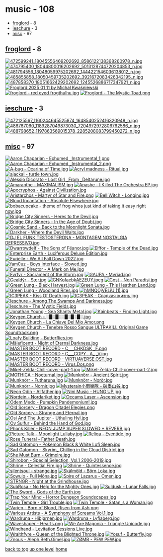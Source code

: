 # music - 108
- [froglord](#froglord) - 8
- [ieschure](#ieschure) - 3
- [misc](#misc) - 97

<a id="froglord"></a>

## [froglord](/mobile/music/froglord/README.MD) - 8
[![472599241_18045556469202692_8586122138368260978_n.jpg](/.internals/thumbnails/mobile/music/froglord/472599241_18045556469202692_8586122138368260978_n.jpg "472599241_18045556469202692_8586122138368260978_n.jpg")](/mobile/music/froglord/472599241_18045556469202692_8586122138368260978_n.jpg)
[![474795400_18044800016202692_5013128744720204853_n.jpg](/.internals/thumbnails/mobile/music/froglord/474795400_18044800016202692_5013128744720204853_n.jpg "474795400_18044800016202692_5013128744720204853_n.jpg")](/mobile/music/froglord/474795400_18044800016202692_5013128744720204853_n.jpg)
[![481794556_18048059975202692_1444221546036138012_n.jpg](/.internals/thumbnails/mobile/music/froglord/481794556_18048059975202692_1444221546036138012_n.jpg "481794556_18048059975202692_1444221546036138012_n.jpg")](/mobile/music/froglord/481794556_18048059975202692_1444221546036138012_n.jpg)
[![485855858_18050459735202692_3921672083426342195_n.jpg](/.internals/thumbnails/mobile/music/froglord/485855858_18050459735202692_3921672083426342195_n.jpg "485855858_18050459735202692_3921672083426342195_n.jpg")](/mobile/music/froglord/485855858_18050459735202692_3921672083426342195_n.jpg)
[![487858370_18051662429202692_1245526886717347921_n.jpg](/.internals/thumbnails/mobile/music/froglord/487858370_18051662429202692_1245526886717347921_n.jpg "487858370_18051662429202692_1245526886717347921_n.jpg")](/mobile/music/froglord/487858370_18051662429202692_1245526886717347921_n.jpg)
[![Froglord 2025 01 11 by Michał Kwaśniewski](/.internals/thumbnails/mobile/music/froglord/froglord_2025-01-11_by_michał_kwaśniewski.jpg "Froglord 2025 01 11 by Michał Kwaśniewski")](/mobile/music/froglord/froglord_2025-01-11_by_michał_kwaśniewski.jpg)
[![froglord - red eyed frogthulhu.jpg](/.internals/thumbnails/mobile/music/froglord/froglord%20-%20red%20eyed%20frogthulhu.jpg "froglord - red eyed frogthulhu.jpg")](/mobile/music/froglord/froglord%20-%20red%20eyed%20frogthulhu.jpg)
[![Froglord - The Mystic Toad.png](/.internals/thumbnails/mobile/music/froglord/Froglord%20-%20The%20Mystic%20Toad.png "Froglord - The Mystic Toad.png")](/mobile/music/froglord/Froglord%20-%20The%20Mystic%20Toad.png)

<a id="ieschure"></a>

## [ieschure](/mobile/music/ieschure/README.MD) - 3
[![472125567_1160244645525874_1648540252416320948_n.jpg](/.internals/thumbnails/mobile/music/ieschure/472125567_1160244645525874_1648540252416320948_n.jpg "472125567_1160244645525874_1648540252416320948_n.jpg")](/mobile/music/ieschure/472125567_1160244645525874_1648540252416320948_n.jpg)
[![486767060_1189287049873030_7204972972806762586_n.jpg](/.internals/thumbnails/mobile/music/ieschure/486767060_1189287049873030_7204972972806762586_n.jpg "486767060_1189287049873030_7204972972806762586_n.jpg")](/mobile/music/ieschure/486767060_1189287049873030_7204972972806762586_n.jpg)
[![488798652_1197863569015378_2285208083799450272_n.jpg](/.internals/thumbnails/mobile/music/ieschure/488798652_1197863569015378_2285208083799450272_n.jpg "488798652_1197863569015378_2285208083799450272_n.jpg")](/mobile/music/ieschure/488798652_1197863569015378_2285208083799450272_n.jpg)

<a id="misc"></a>

## [misc](/mobile/music/misc/README.MD) - 97
[![Aaron Chaparian - Exhumed _Instrumental_1.png](/.internals/thumbnails/mobile/music/misc/Aaron%20Chaparian%20-%20Exhumed%20_Instrumental_1.png "Aaron Chaparian - Exhumed _Instrumental_1.png")](/mobile/music/misc/Aaron%20Chaparian%20-%20Exhumed%20_Instrumental_1.png)
[![Aaron Chaparian - Exhumed _Instrumental_2.png](/.internals/thumbnails/mobile/music/misc/Aaron%20Chaparian%20-%20Exhumed%20_Instrumental_2.png "Aaron Chaparian - Exhumed _Instrumental_2.png")](/mobile/music/misc/Aaron%20Chaparian%20-%20Exhumed%20_Instrumental_2.png)
[![A-bug - Ocarina of Time.jpg](/.internals/thumbnails/mobile/music/misc/A-bug%20-%20Ocarina%20of%20Time.jpg "A-bug - Ocarina of Time.jpg")](/mobile/music/misc/A-bug%20-%20Ocarina%20of%20Time.jpg)
[![Acryl madness - Ritual.jpg](/.internals/thumbnails/mobile/music/misc/Acryl%20madness%20-%20Ritual.jpg "Acryl madness - Ritual.jpg")](/mobile/music/misc/Acryl%20madness%20-%20Ritual.jpg)
[![ajackal - turtle town.jpg](/.internals/thumbnails/mobile/music/misc/ajackal%20-%20turtle%20town.jpg "ajackal - turtle town.jpg")](/mobile/music/misc/ajackal%20-%20turtle%20town.jpg)
[![Alessio Dicorato - Lost Girl _From _Deltarune.jpg](/.internals/thumbnails/mobile/music/misc/Alessio%20Dicorato%20-%20Lost%20Girl%20_From%20_Deltarune.jpg "Alessio Dicorato - Lost Girl _From _Deltarune.jpg")](/mobile/music/misc/Alessio%20Dicorato%20-%20Lost%20Girl%20_From%20_Deltarune.jpg)
[![Amaranthe - MAXIMALISM.jpg](/.internals/thumbnails/mobile/music/misc/Amaranthe%20-%20MAXIMALISM.jpg "Amaranthe - MAXIMALISM.jpg")](/mobile/music/misc/Amaranthe%20-%20MAXIMALISM.jpg)
[![Apashe - I Killed The Orchestra EP.jpg](/.internals/thumbnails/mobile/music/misc/Apashe%20-%20I%20Killed%20The%20Orchestra%20EP.jpg "Apashe - I Killed The Orchestra EP.jpg")](/mobile/music/misc/Apashe%20-%20I%20Killed%20The%20Orchestra%20EP.jpg)
[![Apocryphos - Against Civilization.jpg](/.internals/thumbnails/mobile/music/misc/Apocryphos%20-%20Against%20Civilization.jpg "Apocryphos - Against Civilization.jpg")](/mobile/music/misc/Apocryphos%20-%20Against%20Civilization.jpg)
[![Aristarchos - Martyr of Star and Fire.png](/.internals/thumbnails/mobile/music/misc/Aristarchos%20-%20Martyr%20of%20Star%20and%20Fire.png "Aristarchos - Martyr of Star and Fire.png")](/mobile/music/misc/Aristarchos%20-%20Martyr%20of%20Star%20and%20Fire.png)
[![Bell Witch - Longing.jpg](/.internals/thumbnails/mobile/music/misc/Bell%20Witch%20-%20Longing.jpg "Bell Witch - Longing.jpg")](/mobile/music/misc/Bell%20Witch%20-%20Longing.jpg)
[![Blood Incantation - Absolute Elsewhere.jpg](/.internals/thumbnails/mobile/music/misc/Blood%20Incantation%20-%20Absolute%20Elsewhere.jpg "Blood Incantation - Absolute Elsewhere.jpg")](/mobile/music/misc/Blood%20Incantation%20-%20Absolute%20Elsewhere.jpg)
[![bobacupcake - theme of frog whos just kind of taking it easy right now.jpg](/.internals/thumbnails/mobile/music/misc/bobacupcake%20-%20theme%20of%20frog%20whos%20just%20kind%20of%20taking%20it%20easy%20right%20now.jpg "bobacupcake - theme of frog whos just kind of taking it easy right now.jpg")](/mobile/music/misc/bobacupcake%20-%20theme%20of%20frog%20whos%20just%20kind%20of%20taking%20it%20easy%20right%20now.jpg)
[![Bridge City Sinners - Heres to the Devil.jpg](/.internals/thumbnails/mobile/music/misc/Bridge%20City%20Sinners%20-%20Heres%20to%20the%20Devil.jpg "Bridge City Sinners - Heres to the Devil.jpg")](/mobile/music/misc/Bridge%20City%20Sinners%20-%20Heres%20to%20the%20Devil.jpg)
[![Bridge City Sinners - In the Age of Doubt.jpg](/.internals/thumbnails/mobile/music/misc/Bridge%20City%20Sinners%20-%20In%20the%20Age%20of%20Doubt.jpg "Bridge City Sinners - In the Age of Doubt.jpg")](/mobile/music/misc/Bridge%20City%20Sinners%20-%20In%20the%20Age%20of%20Doubt.jpg)
[![Cosmic Sand - Back to the Moonlight Sonata.jpg](/.internals/thumbnails/mobile/music/misc/Cosmic%20Sand%20-%20Back%20to%20the%20Moonlight%20Sonata.jpg "Cosmic Sand - Back to the Moonlight Sonata.jpg")](/mobile/music/misc/Cosmic%20Sand%20-%20Back%20to%20the%20Moonlight%20Sonata.jpg)
[![Darkher - Where the Devil Waits.jpg](/.internals/thumbnails/mobile/music/misc/Darkher%20-%20Where%20the%20Devil%20Waits.jpg "Darkher - Where the Devil Waits.jpg")](/mobile/music/misc/Darkher%20-%20Where%20the%20Devil%20Waits.jpg)
[![DJ EL FUNK TESTOSTERONA - MONTAGEM NOSTALGIA DEPRESSIVO.jpg](/.internals/thumbnails/mobile/music/misc/DJ%20EL%20FUNK%20TESTOSTERONA%20-%20MONTAGEM%20NOSTALGIA%20DEPRESSIVO.jpg "DJ EL FUNK TESTOSTERONA - MONTAGEM NOSTALGIA DEPRESSIVO.jpg")](/mobile/music/misc/DJ%20EL%20FUNK%20TESTOSTERONA%20-%20MONTAGEM%20NOSTALGIA%20DEPRESSIVO.jpg)
[![Dwarrowdelf - The Sons of Fëanor.jpg](/.internals/thumbnails/mobile/music/misc/Dwarrowdelf%20-%20The%20Sons%20of%20Fëanor.jpg "Dwarrowdelf - The Sons of Fëanor.jpg")](/mobile/music/misc/Dwarrowdelf%20-%20The%20Sons%20of%20Fëanor.jpg)
[![Elffor - Temple of the Dead.jpg](/.internals/thumbnails/mobile/music/misc/Elffor%20-%20Temple%20of%20the%20Dead.jpg "Elffor - Temple of the Dead.jpg")](/mobile/music/misc/Elffor%20-%20Temple%20of%20the%20Dead.jpg)
[![Enterprise Earth - Luciferous _Deluxe Edition_.jpg](/.internals/thumbnails/mobile/music/misc/Enterprise%20Earth%20-%20Luciferous%20_Deluxe%20Edition_.jpg "Enterprise Earth - Luciferous _Deluxe Edition_.jpg")](/mobile/music/misc/Enterprise%20Earth%20-%20Luciferous%20_Deluxe%20Edition_.jpg)
[![Eurielle - We All Fall Down 2022.jpg](/.internals/thumbnails/mobile/music/misc/Eurielle%20-%20We%20All%20Fall%20Down%202022.jpg "Eurielle - We All Fall Down 2022.jpg")](/mobile/music/misc/Eurielle%20-%20We%20All%20Fall%20Down%202022.jpg)
[![fam0uz - Boys Interface - Slowed.jpg](/.internals/thumbnails/mobile/music/misc/fam0uz%20-%20Boys%20Interface%20-%20Slowed.jpg "fam0uz - Boys Interface - Slowed.jpg")](/mobile/music/misc/fam0uz%20-%20Boys%20Interface%20-%20Slowed.jpg)
[![Funeral Director - A Mark on Me.jpg](/.internals/thumbnails/mobile/music/misc/Funeral%20Director%20-%20A%20Mark%20on%20Me.jpg "Funeral Director - A Mark on Me.jpg")](/mobile/music/misc/Funeral%20Director%20-%20A%20Mark%20on%20Me.jpg)
[![Fvrfvr - Sacrament of the Storm.jpg](/.internals/thumbnails/mobile/music/misc/Fvrfvr%20-%20Sacrament%20of%20the%20Storm.jpg "Fvrfvr - Sacrament of the Storm.jpg")](/mobile/music/misc/Fvrfvr%20-%20Sacrament%20of%20the%20Storm.jpg)
[![GAUPA - Myriad.jpg](/.internals/thumbnails/mobile/music/misc/GAUPA%20-%20Myriad.jpg "GAUPA - Myriad.jpg")](/mobile/music/misc/GAUPA%20-%20Myriad.jpg)
[![Gealdýr - Sær.jpg](/.internals/thumbnails/mobile/music/misc/Gealdýr%20-%20Sær.jpg "Gealdýr - Sær.jpg")](/mobile/music/misc/Gealdýr%20-%20Sær.jpg)
[![GNKofaebkAEZEUY.jpeg](/.internals/thumbnails/mobile/music/misc/GNKofaebkAEZEUY.jpeg "GNKofaebkAEZEUY.jpeg")](/mobile/music/misc/GNKofaebkAEZEUY.jpeg)
[![Gost - Non Paradisi.jpg](/.internals/thumbnails/mobile/music/misc/Gost%20-%20Non%20Paradisi.jpg "Gost - Non Paradisi.jpg")](/mobile/music/misc/Gost%20-%20Non%20Paradisi.jpg)
[![Green Lung - Black Harvest.jpg](/.internals/thumbnails/mobile/music/misc/Green%20Lung%20-%20Black%20Harvest.jpg "Green Lung - Black Harvest.jpg")](/mobile/music/misc/Green%20Lung%20-%20Black%20Harvest.jpg)
[![Green Lung - This Heathen Land.jpg](/.internals/thumbnails/mobile/music/misc/Green%20Lung%20-%20This%20Heathen%20Land.jpg "Green Lung - This Heathen Land.jpg")](/mobile/music/misc/Green%20Lung%20-%20This%20Heathen%20Land.jpg)
[![Green Lung - Woodland Rites.jpg](/.internals/thumbnails/mobile/music/misc/Green%20Lung%20-%20Woodland%20Rites.jpg "Green Lung - Woodland Rites.jpg")](/mobile/music/misc/Green%20Lung%20-%20Woodland%20Rites.jpg)
[![hMNQOjVBLiU (1).jpg](/.internals/thumbnails/mobile/music/misc/hMNQOjVBLiU%20(1).jpg "hMNQOjVBLiU (1).jpg")](/mobile/music/misc/hMNQOjVBLiU%20(1).jpg)
[![IC3PEAK - Kiss Of Death.jpg](/.internals/thumbnails/mobile/music/misc/IC3PEAK%20-%20Kiss%20Of%20Death.jpg "IC3PEAK - Kiss Of Death.jpg")](/mobile/music/misc/IC3PEAK%20-%20Kiss%20Of%20Death.jpg)
[![IC3PEAK - Сладкая жизнь.jpg](/.internals/thumbnails/mobile/music/misc/IC3PEAK%20-%20Сладкая%20жизнь.jpg "IC3PEAK - Сладкая жизнь.jpg")](/mobile/music/misc/IC3PEAK%20-%20Сладкая%20жизнь.jpg)
[![Ieschure - Among The Swamps And Darkness.jpg](/.internals/thumbnails/mobile/music/misc/Ieschure%20-%20Among%20The%20Swamps%20And%20Darkness.jpg "Ieschure - Among The Swamps And Darkness.jpg")](/mobile/music/misc/Ieschure%20-%20Among%20The%20Swamps%20And%20Darkness.jpg)
[![Ieschure - The Mystic Fields.jpg](/.internals/thumbnails/mobile/music/misc/Ieschure%20-%20The%20Mystic%20Fields.jpg "Ieschure - The Mystic Fields.jpg")](/mobile/music/misc/Ieschure%20-%20The%20Mystic%20Fields.jpg)
[![Jonathan Young - Sea Shanty Metal.jpg](/.internals/thumbnails/mobile/music/misc/Jonathan%20Young%20-%20Sea%20Shanty%20Metal.jpg "Jonathan Young - Sea Shanty Metal.jpg")](/mobile/music/misc/Jonathan%20Young%20-%20Sea%20Shanty%20Metal.jpg)
[![Kainbeats - Finding Light.jpg](/.internals/thumbnails/mobile/music/misc/Kainbeats%20-%20Finding%20Light.jpg "Kainbeats - Finding Light.jpg")](/mobile/music/misc/Kainbeats%20-%20Finding%20Light.jpg)
[![Keygen Church - ░█░█░░█░█░█░.jpg](/.internals/thumbnails/mobile/music/misc/Keygen%20Church%20-%20░█░█░░█░█░█░.jpg "Keygen Church - ░█░█░░█░█░█░.jpg")](/mobile/music/misc/Keygen%20Church%20-%20░█░█░░█░█░█░.jpg)
[![Keygen Church - La Chiave Del Mio Amor.png](/.internals/thumbnails/mobile/music/misc/Keygen%20Church%20-%20La%20Chiave%20Del%20Mio%20Amor.png "Keygen Church - La Chiave Del Mio Amor.png")](/mobile/music/misc/Keygen%20Church%20-%20La%20Chiave%20Del%20Mio%20Amor.png)
[![Keygen Church - Tenebre Rosso Sangue _ULTRAKILL Original Game Soundtrack_.png](/.internals/thumbnails/mobile/music/misc/Keygen%20Church%20-%20Tenebre%20Rosso%20Sangue%20_ULTRAKILL%20Original%20Game%20Soundtrack_.png "Keygen Church - Tenebre Rosso Sangue _ULTRAKILL Original Game Soundtrack_.png")](/mobile/music/misc/Keygen%20Church%20-%20Tenebre%20Rosso%20Sangue%20_ULTRAKILL%20Original%20Game%20Soundtrack_.png)
[![Loafy Building - Butterflies.jpg](/.internals/thumbnails/mobile/music/misc/Loafy%20Building%20-%20Butterflies.jpg "Loafy Building - Butterflies.jpg")](/mobile/music/misc/Loafy%20Building%20-%20Butterflies.jpg)
[![Mäleficentt - Night of Eternal Darkness.jpg](/.internals/thumbnails/mobile/music/misc/Mäleficentt%20-%20Night%20of%20Eternal%20Darkness.jpg "Mäleficentt - Night of Eternal Darkness.jpg")](/mobile/music/misc/Mäleficentt%20-%20Night%20of%20Eternal%20Darkness.jpg)
[![MASTER BOOT RECORD - C​__​​_CHKDSK _F.png](/.internals/thumbnails/mobile/music/misc/MASTER%20BOOT%20RECORD%20-%20C​__​​_CHKDSK%20_F.png "MASTER BOOT RECORD - C​__​​_CHKDSK _F.png")](/mobile/music/misc/MASTER%20BOOT%20RECORD%20-%20C​__​​_CHKDSK%20_F.png)
[![MASTER BOOT RECORD - C___COPY _._ A_ _V.jpg](/.internals/thumbnails/mobile/music/misc/MASTER%20BOOT%20RECORD%20-%20C___COPY%20_._%20A_%20_V.jpg "MASTER BOOT RECORD - C___COPY _._ A_ _V.jpg")](/mobile/music/misc/MASTER%20BOOT%20RECORD%20-%20C___COPY%20_._%20A_%20_V.jpg)
[![MASTER BOOT RECORD - VIRTUAVERSE.OST.jpg](/.internals/thumbnails/mobile/music/misc/MASTER%20BOOT%20RECORD%20-%20VIRTUAVERSE.OST.jpg "MASTER BOOT RECORD - VIRTUAVERSE.OST.jpg")](/mobile/music/misc/MASTER%20BOOT%20RECORD%20-%20VIRTUAVERSE.OST.jpg)
[![MASTER BOOT RECORD - Virus.Dos.png](/.internals/thumbnails/mobile/music/misc/MASTER%20BOOT%20RECORD%20-%20Virus.Dos.png "MASTER BOOT RECORD - Virus.Dos.png")](/mobile/music/misc/MASTER%20BOOT%20RECORD%20-%20Virus.Dos.png)
[![Mikel-Zelda-Chill-cover-part-1.jpg](/.internals/thumbnails/mobile/music/misc/Mikel-Zelda-Chill-cover-part-1.jpg "Mikel-Zelda-Chill-cover-part-1.jpg")](/mobile/music/misc/Mikel-Zelda-Chill-cover-part-1.jpg)
[![Mikel-Zelda-Chill-cover-part-2.jpg](/.internals/thumbnails/mobile/music/misc/Mikel-Zelda-Chill-cover-part-2.jpg "Mikel-Zelda-Chill-cover-part-2.jpg")](/mobile/music/misc/Mikel-Zelda-Chill-cover-part-2.jpg)
[![MOTHICA - Nocturnal.jpg](/.internals/thumbnails/mobile/music/misc/MOTHICA%20-%20Nocturnal.jpg "MOTHICA - Nocturnal.jpg")](/mobile/music/misc/MOTHICA%20-%20Nocturnal.jpg)
[![Munknörr - Ancient Spirit.jpg](/.internals/thumbnails/mobile/music/misc/Munknörr%20-%20Ancient%20Spirit.jpg "Munknörr - Ancient Spirit.jpg")](/mobile/music/misc/Munknörr%20-%20Ancient%20Spirit.jpg)
[![Munknörr - Futharuna.jpg](/.internals/thumbnails/mobile/music/misc/Munknörr%20-%20Futharuna.jpg "Munknörr - Futharuna.jpg")](/mobile/music/misc/Munknörr%20-%20Futharuna.jpg)
[![Munknörr - Norðr.jpg](/.internals/thumbnails/mobile/music/misc/Munknörr%20-%20Norðr.jpg "Munknörr - Norðr.jpg")](/mobile/music/misc/Munknörr%20-%20Norðr.jpg)
[![Munknörr - Nornir.jpg](/.internals/thumbnails/mobile/music/misc/Munknörr%20-%20Nornir.jpg "Munknörr - Nornir.jpg")](/mobile/music/misc/Munknörr%20-%20Nornir.jpg)
[![Mysterain小雨樂隊 - 破墨山谷.jpg](/.internals/thumbnails/mobile/music/misc/Mysterain小雨樂隊%20-%20破墨山谷.jpg "Mysterain小雨樂隊 - 破墨山谷.jpg")](/mobile/music/misc/Mysterain小雨樂隊%20-%20破墨山谷.jpg)
[![Neon Odin - Allfather.jpg](/.internals/thumbnails/mobile/music/misc/Neon%20Odin%20-%20Allfather.jpg "Neon Odin - Allfather.jpg")](/mobile/music/misc/Neon%20Odin%20-%20Allfather.jpg)
[![Nini Music - HUNG UP.jpg](/.internals/thumbnails/mobile/music/misc/Nini%20Music%20-%20HUNG%20UP.jpg "Nini Music - HUNG UP.jpg")](/mobile/music/misc/Nini%20Music%20-%20HUNG%20UP.jpg)
[![Nordein - Nordariket.jpg](/.internals/thumbnails/mobile/music/misc/Nordein%20-%20Nordariket.jpg "Nordein - Nordariket.jpg")](/mobile/music/misc/Nordein%20-%20Nordariket.jpg)
[![Occams Laser - Ascension.jpg](/.internals/thumbnails/mobile/music/misc/Occams%20Laser%20-%20Ascension.jpg "Occams Laser - Ascension.jpg")](/mobile/music/misc/Occams%20Laser%20-%20Ascension.jpg)
[![Odem Medo - Pumpkin Pandemonium!.jpg](/.internals/thumbnails/mobile/music/misc/Odem%20Medo%20-%20Pumpkin%20Pandemonium!.jpg "Odem Medo - Pumpkin Pandemonium!.jpg")](/mobile/music/misc/Odem%20Medo%20-%20Pumpkin%20Pandemonium!.jpg)
[![Old Sorcery - Dragon Citadel Elegies.png](/.internals/thumbnails/mobile/music/misc/Old%20Sorcery%20-%20Dragon%20Citadel%20Elegies.png "Old Sorcery - Dragon Citadel Elegies.png")](/mobile/music/misc/Old%20Sorcery%20-%20Dragon%20Citadel%20Elegies.png)
[![Old Sorcery - Strange and Eternal.jpg](/.internals/thumbnails/mobile/music/misc/Old%20Sorcery%20-%20Strange%20and%20Eternal.jpg "Old Sorcery - Strange and Eternal.jpg")](/mobile/music/misc/Old%20Sorcery%20-%20Strange%20and%20Eternal.jpg)
[![Osi And The Jupiter - Uthuling Hyl.jpg](/.internals/thumbnails/mobile/music/misc/Osi%20And%20The%20Jupiter%20-%20Uthuling%20Hyl.jpg "Osi And The Jupiter - Uthuling Hyl.jpg")](/mobile/music/misc/Osi%20And%20The%20Jupiter%20-%20Uthuling%20Hyl.jpg)
[![Ov Sulfur - Behind the Hand of God.jpg](/.internals/thumbnails/mobile/music/misc/Ov%20Sulfur%20-%20Behind%20the%20Hand%20of%20God.jpg "Ov Sulfur - Behind the Hand of God.jpg")](/mobile/music/misc/Ov%20Sulfur%20-%20Behind%20the%20Hand%20of%20God.jpg)
[![Phonk Killer - NEON JUMP _SUPER SLOWED + REVERB_.jpg](/.internals/thumbnails/mobile/music/misc/Phonk%20Killer%20-%20NEON%20JUMP%20_SUPER%20SLOWED%20+%20REVERB_.jpg "Phonk Killer - NEON JUMP _SUPER SLOWED + REVERB_.jpg")](/mobile/music/misc/Phonk%20Killer%20-%20NEON%20JUMP%20_SUPER%20SLOWED%20+%20REVERB_.jpg)
[![Picture Talk - Moonlight Lullaby.jpg](/.internals/thumbnails/mobile/music/misc/Picture%20Talk%20-%20Moonlight%20Lullaby.jpg "Picture Talk - Moonlight Lullaby.jpg")](/mobile/music/misc/Picture%20Talk%20-%20Moonlight%20Lullaby.jpg)
[![Reliqa - Eventide.jpg](/.internals/thumbnails/mobile/music/misc/Reliqa%20-%20Eventide.jpg "Reliqa - Eventide.jpg")](/mobile/music/misc/Reliqa%20-%20Eventide.jpg)
[![Rose Funeral - Father Death.jpg](/.internals/thumbnails/mobile/music/misc/Rose%20Funeral%20-%20Father%20Death.jpg "Rose Funeral - Father Death.jpg")](/mobile/music/misc/Rose%20Funeral%20-%20Father%20Death.jpg)
[![Sad Gatomon - Pokemon Black & White Lofi Sleep.jpg](/.internals/thumbnails/mobile/music/misc/Sad%20Gatomon%20-%20Pokemon%20Black%20&%20White%20Lofi%20Sleep.jpg "Sad Gatomon - Pokemon Black & White Lofi Sleep.jpg")](/mobile/music/misc/Sad%20Gatomon%20-%20Pokemon%20Black%20&%20White%20Lofi%20Sleep.jpg)
[![Sad Gatomon - Skyrim_ Chilling in the Cloud District.jpg](/.internals/thumbnails/mobile/music/misc/Sad%20Gatomon%20-%20Skyrim_%20Chilling%20in%20the%20Cloud%20District.jpg "Sad Gatomon - Skyrim_ Chilling in the Cloud District.jpg")](/mobile/music/misc/Sad%20Gatomon%20-%20Skyrim_%20Chilling%20in%20the%20Cloud%20District.jpg)
[![She Must Burn - Grimoire.jpg](/.internals/thumbnails/mobile/music/misc/She%20Must%20Burn%20-%20Grimoire.jpg "She Must Burn - Grimoire.jpg")](/mobile/music/misc/She%20Must%20Burn%20-%20Grimoire.jpg)
[![Shirobon - Special Selection, Vol.1 _2006-2019_.jpg](/.internals/thumbnails/mobile/music/misc/Shirobon%20-%20Special%20Selection,%20Vol.1%20_2006-2019_.jpg "Shirobon - Special Selection, Vol.1 _2006-2019_.jpg")](/mobile/music/misc/Shirobon%20-%20Special%20Selection,%20Vol.1%20_2006-2019_.jpg)
[![Shrine - Celestial Fire.jpg](/.internals/thumbnails/mobile/music/misc/Shrine%20-%20Celestial%20Fire.jpg "Shrine - Celestial Fire.jpg")](/mobile/music/misc/Shrine%20-%20Celestial%20Fire.jpg)
[![Shrine - Quintessence.jpg](/.internals/thumbnails/mobile/music/misc/Shrine%20-%20Quintessence.jpg "Shrine - Quintessence.jpg")](/mobile/music/misc/Shrine%20-%20Quintessence.jpg)
[![silentsoul - strange.jpg](/.internals/thumbnails/mobile/music/misc/silentsoul%20-%20strange.jpg "silentsoul - strange.jpg")](/mobile/music/misc/silentsoul%20-%20strange.jpg)
[![Skálmöld - Börn Loka.jpg](/.internals/thumbnails/mobile/music/misc/Skálmöld%20-%20Börn%20Loka.jpg "Skálmöld - Börn Loka.jpg")](/mobile/music/misc/Skálmöld%20-%20Börn%20Loka.jpg)
[![Sowulo - Full Mōna.jpg](/.internals/thumbnails/mobile/music/misc/Sowulo%20-%20Full%20Mōna.jpg "Sowulo - Full Mōna.jpg")](/mobile/music/misc/Sowulo%20-%20Full%20Mōna.jpg)
[![Spire of Lazarus - Omen.jpg](/.internals/thumbnails/mobile/music/misc/Spire%20of%20Lazarus%20-%20Omen.jpg "Spire of Lazarus - Omen.jpg")](/mobile/music/misc/Spire%20of%20Lazarus%20-%20Omen.jpg)
[![STRNGR - Night at the Grindhouse.jpg](/.internals/thumbnails/mobile/music/misc/STRNGR%20-%20Night%20at%20the%20Grindhouse.jpg "STRNGR - Night at the Grindhouse.jpg")](/mobile/music/misc/STRNGR%20-%20Night%20at%20the%20Grindhouse.jpg)
[![SubRosa - No Help for the Mighty Ones.jpg](/.internals/thumbnails/mobile/music/misc/SubRosa%20-%20No%20Help%20for%20the%20Mighty%20Ones.jpg "SubRosa - No Help for the Mighty Ones.jpg")](/mobile/music/misc/SubRosa%20-%20No%20Help%20for%20the%20Mighty%20Ones.jpg)
[![Suldusk - Lunar Falls.jpg](/.internals/thumbnails/mobile/music/misc/Suldusk%20-%20Lunar%20Falls.jpg "Suldusk - Lunar Falls.jpg")](/mobile/music/misc/Suldusk%20-%20Lunar%20Falls.jpg)
[![The Sword - Gods of the Earth.jpg](/.internals/thumbnails/mobile/music/misc/The%20Sword%20-%20Gods%20of%20the%20Earth.jpg "The Sword - Gods of the Earth.jpg")](/mobile/music/misc/The%20Sword%20-%20Gods%20of%20the%20Earth.jpg)
[![Trap Your Mind - Horror Dungeon Soundscapes.jpg](/.internals/thumbnails/mobile/music/misc/Trap%20Your%20Mind%20-%20Horror%20Dungeon%20Soundscapes.jpg "Trap Your Mind - Horror Dungeon Soundscapes.jpg")](/mobile/music/misc/Trap%20Your%20Mind%20-%20Horror%20Dungeon%20Soundscapes.jpg)
[![Twin Temple - Girl Trouble.jpg](/.internals/thumbnails/mobile/music/misc/Twin%20Temple%20-%20Girl%20Trouble.jpg "Twin Temple - Girl Trouble.jpg")](/mobile/music/misc/Twin%20Temple%20-%20Girl%20Trouble.jpg)
[![Twin Temple - Satan_s a Woman.jpg](/.internals/thumbnails/mobile/music/misc/Twin%20Temple%20-%20Satan_s%20a%20Woman.jpg "Twin Temple - Satan_s a Woman.jpg")](/mobile/music/misc/Twin%20Temple%20-%20Satan_s%20a%20Woman.jpg)
[![Varien - Born of Blood, Risen from Ash.png](/.internals/thumbnails/mobile/music/misc/Varien%20-%20Born%20of%20Blood,%20Risen%20from%20Ash.png "Varien - Born of Blood, Risen from Ash.png")](/mobile/music/misc/Varien%20-%20Born%20of%20Blood,%20Risen%20from%20Ash.png)
[![Various Artists - A Symphony of Screams Vol.1.jpg](/.internals/thumbnails/mobile/music/misc/Various%20Artists%20-%20A%20Symphony%20of%20Screams%20Vol.1.jpg "Various Artists - A Symphony of Screams Vol.1.jpg")](/mobile/music/misc/Various%20Artists%20-%20A%20Symphony%20of%20Screams%20Vol.1.jpg)
[![Wardruna - Hibjørnen.jpg](/.internals/thumbnails/mobile/music/misc/Wardruna%20-%20Hibjørnen.jpg "Wardruna - Hibjørnen.jpg")](/mobile/music/misc/Wardruna%20-%20Hibjørnen.jpg)
[![Wardruna - Lyfjaberg.jpg](/.internals/thumbnails/mobile/music/misc/Wardruna%20-%20Lyfjaberg.jpg "Wardruna - Lyfjaberg.jpg")](/mobile/music/misc/Wardruna%20-%20Lyfjaberg.jpg)
[![Waveshaper - Hearts.png](/.internals/thumbnails/mobile/music/misc/Waveshaper%20-%20Hearts.png "Waveshaper - Hearts.png")](/mobile/music/misc/Waveshaper%20-%20Hearts.png)
[![We Are Magonia - Triangle Unicode.jpg](/.internals/thumbnails/mobile/music/misc/We%20Are%20Magonia%20-%20Triangle%20Unicode.jpg "We Are Magonia - Triangle Unicode.jpg")](/mobile/music/misc/We%20Are%20Magonia%20-%20Triangle%20Unicode.jpg)
[![Windhand - Levitation Sessions _Live_.jpg](/.internals/thumbnails/mobile/music/misc/Windhand%20-%20Levitation%20Sessions%20_Live_.jpg "Windhand - Levitation Sessions _Live_.jpg")](/mobile/music/misc/Windhand%20-%20Levitation%20Sessions%20_Live_.jpg)
[![Wraithfyre - Queen of the Blighted Throne.jpg](/.internals/thumbnails/mobile/music/misc/Wraithfyre%20-%20Queen%20of%20the%20Blighted%20Throne.jpg "Wraithfyre - Queen of the Blighted Throne.jpg")](/mobile/music/misc/Wraithfyre%20-%20Queen%20of%20the%20Blighted%20Throne.jpg)
[![Yosuf - Butterfly.jpg](/.internals/thumbnails/mobile/music/misc/Yosuf%20-%20Butterfly.jpg "Yosuf - Butterfly.jpg")](/mobile/music/misc/Yosuf%20-%20Butterfly.jpg)
[![Znous - Aleph.Beth.Gimel.jpg](/.internals/thumbnails/mobile/music/misc/Znous%20-%20Aleph.Beth.Gimel.jpg "Znous - Aleph.Beth.Gimel.jpg")](/mobile/music/misc/Znous%20-%20Aleph.Beth.Gimel.jpg)
[![ZØMB - PEW PEW.jpg](/.internals/thumbnails/mobile/music/misc/ZØMB%20-%20PEW%20PEW.jpg "ZØMB - PEW PEW.jpg")](/mobile/music/misc/ZØMB%20-%20PEW%20PEW.jpg)


[back to top](#)
[up one level](/mobile/README.MD)
[home](/)
